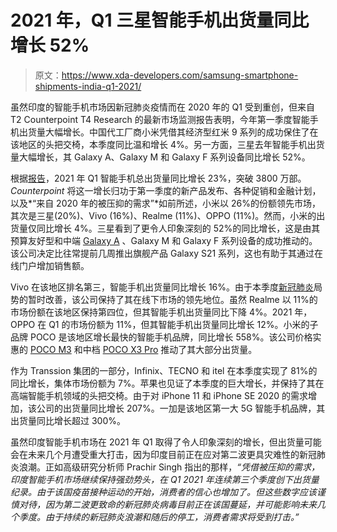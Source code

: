 # 2021 年，Q1 三星智能手机出货量同比增长 52%

> 原文：<https://www.xda-developers.com/samsung-smartphone-shipments-india-q1-2021/>

虽然印度的智能手机市场因新冠肺炎疫情而在 2020 年的 Q1 受到重创，但来自 T2 Counterpoint T4 Research 的最新市场监测报告表明，今年第一季度智能手机出货量大幅增长。中国代工厂商小米凭借其经济型红米 9 系列的成功保住了在该地区的头把交椅，本季度同比温和增长 4%。另一方面，三星去年智能手机出货量大幅增长，其 Galaxy A、Galaxy M 和 Galaxy F 系列设备同比增长 52%。

根据[报告](https://www.counterpointresearch.com/india-smartphone-shipments-q1-2021/)，2021 年 Q1 智能手机总出货量同比增长 23%，突破 3800 万部。 *Counterpoint* 将这一增长归功于第一季度的新产品发布、各种促销和金融计划，以及*“来自 2020 年的被压抑的需求”*如前所述，小米以 26%的份额领先市场，其次是三星(20%)、Vivo (16%)、Realme (11%)、OPPO (11%)。然而，小米的出货量仅同比增长 4%。三星看到了更令人印象深刻的 52%的同比增长，这是由其预算友好型和中端 [Galaxy A](https://www.xda-developers.com/samsung-galaxy-a52/) 、Galaxy M 和 Galaxy F 系列设备的成功推动的。该公司决定比往常提前几周推出旗舰产品 Galaxy S21 系列，这也有助于其通过在线门户增加销售额。

Vivo 在该地区排名第三，智能手机出货量同比增长 16%。由于本季度[新冠肺炎](https://www.xda-developers.com/tag/covid19/)局势的暂时改善，该公司保持了其在线下市场的领先地位。虽然 Realme 以 11%的市场份额在该地区保持第四位，但其智能手机出货量同比下降 4%。2021 年，OPPO 在 Q1 的市场份额为 11%，但其智能手机出货量同比增长 12%。小米的子品牌 POCO 是该地区增长最快的智能手机品牌，同比增长 558%。该公司价格实惠的 [POCO M3](https://www.xda-developers.com/poco-m3-hands-on/) 和中档 [POCO X3 Pro](https://www.xda-developers.com/poco-x3-pro-review/) 推动了其大部分出货量。

作为 Transsion 集团的一部分，Infinix、TECNO 和 itel 在本季度实现了 81%的同比增长，集体市场份额为 7%。苹果也见证了本季度的巨大增长，并保持了其在高端智能手机领域的头把交椅。由于对 iPhone 11 和 iPhone SE 2020 的需求增加，该公司的出货量同比增长 207%。一加是该地区第一大 5G 智能手机品牌，其出货量同比增长超过 300%。

虽然印度智能手机市场在 2021 年 Q1 取得了令人印象深刻的增长，但出货量可能会在未来几个月遭受重大打击，因为印度目前正在应对第二波更具灾难性的新冠肺炎浪潮。正如高级研究分析师 Prachir Singh 指出的那样，*“凭借被压抑的需求，印度智能手机市场继续保持强劲势头，在 Q1 2021 年连续第三个季度创下出货量纪录。由于该国疫苗接种运动的开始，消费者的信心也增加了。但这些数字应该谨慎对待，因为第二波更致命的新冠肺炎病毒目前正在该国蔓延，并可能影响未来几个季度。由于持续的新冠肺炎浪潮和随后的停工，消费者需求将受到打击。”*